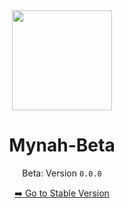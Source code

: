 <div align="center">

<img src="https://github.com/user-attachments/assets/62d924db-d0ef-48f9-a63e-03d1b724b3c1" width=160 height=160  align="center">

# Mynah-Beta

Beta: Version `0.0.0`

[➡️ Go to Stable Version](https://github.com/ImanMontajabi/Mynah)

</div>
